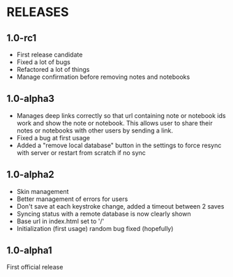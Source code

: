 # RELEASES 

## 1.0-rc1
* First release candidate
* Fixed a lot of bugs
* Refactored a lot of things
* Manage confirmation before removing notes and notebooks

## 1.0-alpha3
* Manages deep links correctly so that url containing note or notebook ids work and show the note or notebook. This allows user to share their notes or notebooks with other users by sending a link.  
* Fixed a bug at first usage
* Added a "remove local database" button in the settings to force resync with server or restart from scratch if no sync

## 1.0-alpha2
* Skin management
* Better management of errors for users
* Don't save at each keystroke change, added a timeout between 2 saves
* Syncing status with a remote database is now clearly shown
* Base url in index.html set to '/'
* Initialization (first usage) random bug fixed (hopefully)

## 1.0-alpha1
First official release